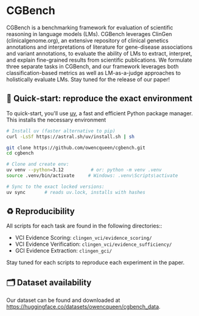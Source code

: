 # CGBench

CGBench is a benchmarking framework for evaluation of scientific reasoning in language models (LMs). 
CGBench leverages ClinGen (clinicalgenome.org), an extensive repository of clinical genetics annotations and interpretations of literature for gene-disease associations and variant annotations, to evaluate the ability of LMs to extract, interpret, and explain fine-grained results from scientific publications.
We formulate three separate tasks in CGBench, and our framework leverages both classification-based metrics as well as LM-as-a-judge approaches to holistically evaluate LMs.
Stay tuned for the release of our paper!

## 🚀 Quick‑start: reproduce the exact environment

To quick-start, you'll use [uv](https://docs.astral.sh/uv/), a fast and efficient Python package manager. This installs the necessary environment

```bash
# Install uv (faster alternative to pip)
curl -LsSf https://astral.sh/uv/install.sh | sh

git clone https://github.com/owencqueen/cgbench.git
cd cgbench

# Clone and create env:
uv venv --python=3.12          # or: python -m venv .venv
source .venv/bin/activate     # Windows: .venv\Scripts\activate

# Sync to the exact locked versions:
uv sync       # reads uv.lock, installs with hashes
```

## ♻️ Reproducibility

All scripts for each task are found in the following directories::

- VCI Evidence Scoring: `clingen_vci/evidence_scoring/`
- VCI Evidence Verification: `clingen_vci/evidence_sufficiency/`
- GCI Evidence Extraction: `clingen_gci/`

Stay tuned for each scripts to reproduce each experiment in the paper.

## 🗂️ Dataset availability

Our dataset can be found and downloaded at https://huggingface.co/datasets/owencqueen/cgbench_data.
